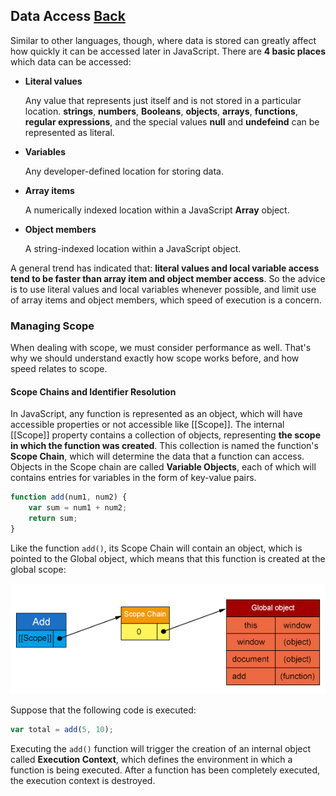 ## Data Access [Back](./../high_performance.md)

Similar to other languages, though, where data is stored can greatly affect how quickly it can be accessed later in JavaScript. There are **4 basic places** which data can be accessed:

- **Literal values**
    
    Any value that represents just itself and is not stored in a particular location. **strings**, **numbers**, **Booleans**, **objects**, **arrays**, **functions**, **regular expressions**, and the special values **null** and **undefeind** can be represented as literal.

- **Variables**

    Any developer-defined location for storing data.
    
- **Array items**

    A numerically indexed location within a JavaScript **Array** object.
    
- **Object members**

    A string-indexed location within a JavaScript object.

A general trend has indicated that: **literal values and local variable access tend to be faster than array item and object member access**. So the advice is to use literal values and local variables whenever possible, and limit use of array items and object members, which speed of execution is a concern.

### Managing Scope

When dealing with scope, we must consider performance as well. That's why we should understand exactly how scope works before, and how speed relates to scope.

#### Scope Chains and Identifier Resolution

In JavaScript, any function is represented as an object, which will have accessible properties or not accessible like [[Scope]]. The internal [[Scope]] property contains a collection of objects, representing **the scope in which the function was created**. This collection is named the function's **Scope Chain**, which will determine the data that a function can access. Objects in the Scope chain are called **Variable Objects**, each of which will contains entries for variables in the form of key-value pairs.

```js
function add(num1, num2) {
    var sum = num1 + num2;
    return sum;
}
```

Like the function `add()`, its Scope Chain will contain an object, which is pointed to the Global object, which means that this function is created at the global scope:

![](./add_scope_chain.png)

Suppose that the following code is executed:

```js
var total = add(5, 10);
```

Executing the `add()` function will trigger the creation of an internal object called **Execution Context**, which defines the environment in which a function is being executed. After a function has been completely executed, the execution context is destroyed.
